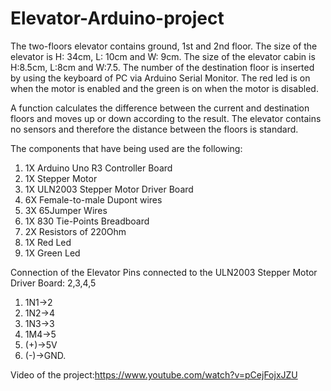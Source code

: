 # Elevator-Arduino-project
The two-floors elevator contains ground, 1st and 2nd floor.
The size of the elevator is H: 34cm, L: 10cm and W: 9cm. The size of the elevator cabin is H:8.5cm, L:8cm and W:7.5. The number of the destination floor is inserted by using the keyboard of PC via Arduino Serial Monitor. The red led is on when the motor is enabled and the green is on when the motor is disabled. 

A function calculates the difference between the current and destination floors and moves up or down according to the result. The elevator contains no sensors and therefore the distance between the floors is standard.   

The components that have being used are the following:
1. 1X Arduino Uno R3 Controller Board 
2. 1X Stepper Motor 
3. 1X ULN2003 Stepper Motor Driver Board 
4. 6X Female-to-male Dupont wires 
5. 3X 65Jumper Wires
6. 1X 830 Tie-Points Breadboard
7. 2X Resistors of 220Ohm
8. 1X Red Led 
9. 1X Green Led

Connection of the Elevator
Pins connected to the ULN2003 Stepper Motor Driver Board: 2,3,4,5
1. 1N1->2 
2. 1N2->4 
3. 1N3->3 
4. 1M4->5 
5. (+)->5V
6. (-)->GND.

Video of the project:https://www.youtube.com/watch?v=pCejFojxJZU
